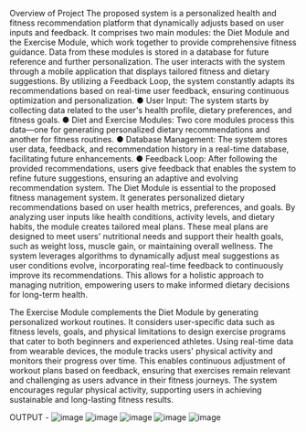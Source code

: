 Overview of Project 
The proposed system is a personalized health and fitness recommendation platform that dynamically adjusts based on user inputs and feedback. It comprises two main modules: the Diet Module and the Exercise Module, which work together to provide comprehensive fitness guidance. Data from these modules is stored in a database for future reference and further personalization. The user interacts with the system through a mobile application that displays tailored fitness and dietary suggestions. By utilizing a Feedback Loop, the system constantly adapts its recommendations based on real-time user feedback, ensuring continuous optimization and personalization.
●	User Input: The system starts by collecting data related to the user's health profile, dietary preferences, and fitness goals.
●	Diet and Exercise Modules: Two core modules process this data—one for generating personalized dietary recommendations and another for fitness routines.
●	Database Management: The system stores user data, feedback, and recommendation history in a real-time database, facilitating future enhancements.
●	Feedback Loop: After following the provided recommendations, users give feedback that enables the system to refine future suggestions, ensuring an adaptive and evolving recommendation system.
The Diet Module is essential to the proposed fitness management system. It generates personalized dietary recommendations based on user health metrics, preferences, and goals. By analyzing user inputs like health conditions, activity levels, and dietary habits, the module creates tailored meal plans. These meal plans are designed to meet users' nutritional needs and support their health goals, such as weight loss, muscle gain, or maintaining overall wellness. The system leverages algorithms to dynamically adjust meal suggestions as user conditions evolve, incorporating real-time feedback to continuously improve its recommendations. This allows for a holistic approach to managing nutrition, empowering users to make informed dietary decisions for long-term health.


The Exercise Module complements the Diet Module by generating personalized workout routines. It considers user-specific data such as fitness levels, goals, and physical limitations to design exercise programs that cater to both beginners and experienced athletes. Using real-time data from wearable devices, the module tracks users' physical activity and monitors their progress over time. This enables continuous adjustment of workout plans based on feedback, ensuring that exercises remain relevant and challenging as users advance in their fitness journeys. The system encourages regular physical activity, supporting users in achieving sustainable and long-lasting fitness results.

OUTPUT - 
![image](https://github.com/user-attachments/assets/a9822acf-5f1d-423d-8053-58aa4a2de17b)
![image](https://github.com/user-attachments/assets/b5ed4e57-7a3e-4217-80e3-2aba80599997)
![image](https://github.com/user-attachments/assets/db8abd48-acea-458c-bea6-6877f6953b1e)
![image](https://github.com/user-attachments/assets/081e4614-875d-42fc-9e9a-a7efde940749)
![image](https://github.com/user-attachments/assets/931084a8-d12a-4111-97ef-6daea684d679)



